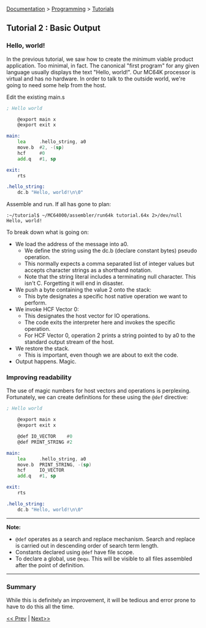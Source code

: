 [Documentation](../../README.md) > [Programming](../README.md) > [Tutorials](../Tutorials.md)

## Tutorial 2 : Basic Output

### Hello, world!

In the previous tutorial, we saw how to create the minimum viable product application. Too minimal, in fact. The canonical "first program" for any given language usually displays the text "Hello, world!". Our MC64K processor is virtual and has no hardware. In order to talk to the outside world, we're going to need some help from the host.

Edit the existing main.s

```asm
; Hello world

    @export main x
    @export exit x

main:
    lea     .hello_string, a0
    move.b  #2, -(sp)
    hcf     #0
    add.q   #1, sp

exit:
    rts

.hello_string:
    dc.b "Hello, world!\n\0"
```

Assemble and run. If all has gone to plan:

```shell
:~/tutorial$ ~/MC64000/assembler/run64k tutorial.64x 2>/dev/null
Hello, world!
```

To break down what is going on:

* We load the address of the message into a0.
    - We define the string using the dc.b (declare constant bytes) pseudo operation.
    - This normally expects a comma separated list of integer values but accepts character strings as a shorthand notation.
    - Note that the string literal includes a terminating null character. This isn't C. Forgetting it will end in disaster.
* We push a byte containing the value 2 onto the stack:
    - This byte designates a specific host native operation we want to perform.
* We invoke HCF Vector 0:
    - This designates the host vector for IO operations.
    - The code exits the interpreter here and invokes the specific operation.
    - For HCF Vector 0, operation 2 prints a string pointed to by a0 to the standard output stream of the host.
* We restore the stack.
    - This is important, even though we are about to exit the code.
* Output happens. Magic.

### Improving readability

The use of magic numbers for host vectors and operations is perplexing. Fortunately, we can create definitions for these using the `@def` directive:

```asm
; Hello world

    @export main x
    @export exit x

    @def IO_VECTOR    #0
    @def PRINT_STRING #2

main:
    lea     .hello_string, a0
    move.b  PRINT_STRING, -(sp)
    hcf     IO_VECTOR
    add.q   #1, sp

exit:
    rts

.hello_string:
    dc.b "Hello, world!\n\0"
```
---
**Note:**
* `@def` operates as a search and replace mechanism. Search and replace is carried out in descending order of search term length.
* Constants declared using `@def` have file scope.
* To declare a global, use `@equ`. This will be visible to all files assembled after the point of definition.

---

### Summary

While this is definitely an improvement, it will be tedious and error prone to have to do this all the time.

[<< Prev](./p_01.md) | [Next>>](p_03.md)
